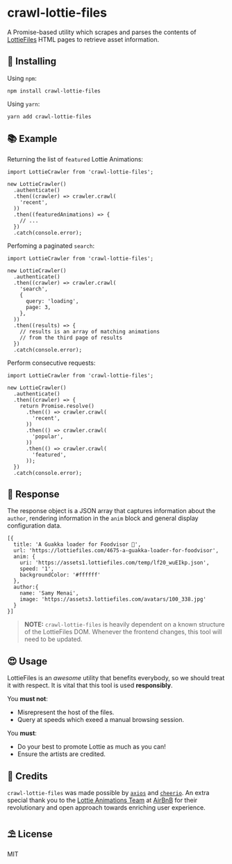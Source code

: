 # crawl-lottie-files
A Promise-based utility which scrapes and parses the contents of [LottieFiles](https://lottiefiles.com) HTML pages to retrieve asset information.

## 🚀 Installing
Using `npm`:
```
npm install crawl-lottie-files
```
Using `yarn`:

```
yarn add crawl-lottie-files
```

## 📚 Example

Returning the list of `featured` Lottie Animations:

```
import LottieCrawler from 'crawl-lottie-files';

new LottieCrawler()
  .authenticate()
  .then((crawler) => crawler.crawl(
    'recent',
  ))
  .then((featuredAnimations) => {
    // ...
  })
  .catch(console.error);

```
Perfoming a paginated `search`:

```
import LottieCrawler from 'crawl-lottie-files';

new LottieCrawler()
  .authenticate()
  .then((crawler) => crawler.crawl(
    'search',
    {
      query: 'loading',
      page: 3,
    },
  ))
  .then((results) => {
    // results is an array of matching animations
    // from the third page of results
  })
  .catch(console.error);

```
Perform consecutive requests:
```
import LottieCrawler from 'crawl-lottie-files';

new LottieCrawler()
  .authenticate()
  .then((crawler) => {
    return Promise.resolve()
      .then(() => crawler.crawl(
        'recent',
      ))
      .then(() => crawler.crawl(
        'popular',
      ))
      .then(() => crawler.crawl(
        'featured',
      ));
  })
  .catch(console.error);

```
## 🎉 Response
The response object is a JSON array that captures information about the `author`, rendering information in the `anim` block and general display configuration data.
```
[{
  title: 'A Guakka loader for Foodvisor 🥑',
  url: 'https://lottiefiles.com/4675-a-guakka-loader-for-foodvisor',
  anim: {
    uri: 'https://assets1.lottiefiles.com/temp/lf20_wuEIkp.json',
    speed: '1',
    backgroundColor: '#ffffff'
  },
  author:{
    name: 'Samy Menai',
    image: 'https://assets3.lottiefiles.com/avatars/100_338.jpg'
  }
}]
```
> **NOTE:** `crawl-lottie-files` is heavily dependent on a known structure of the LottieFiles DOM. Whenever the frontend changes, this tool will need to be updated.

## 😍 Usage
LottieFiles is an _awesome_ utility that benefits everybody, so we should treat it with respect. It is vital that this tool is used **responsibly**.

You **must not**:
  - Misrepresent the host of the files.
  - Query at speeds which exeed a manual browsing session.

You **must**:
  - Do your best to promote Lottie as much as you can!
  - Ensure the artists are credited.

## 🎁 Credits
`crawl-lottie-files` was made possible by [`axios`](https://github.com/axios/axios) and [`cheerio`](https://github.com/cheeriojs/cheerio). An extra special thank you to the [Lottie Animations Team](https://airbnb.io/lottie/) at [AirBnB](https://www.airbnb.co.uk) for their revolutionary and open approach towards enriching user experience.

## ⛱ License
MIT
